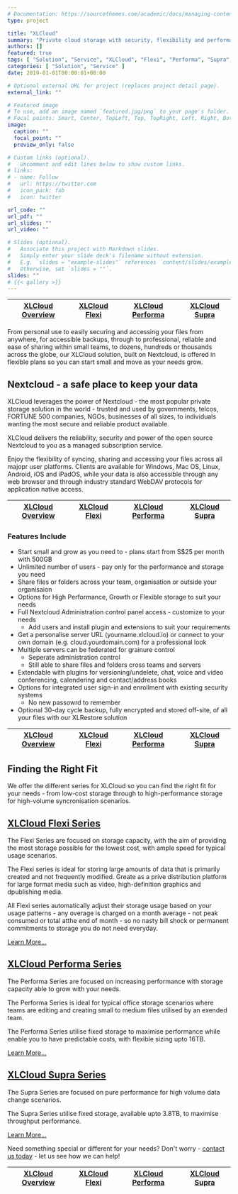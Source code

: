 ```yaml
---
# Documentation: https://sourcethemes.com/academic/docs/managing-content/
type: project

title: "XLCloud"
summary: "Private cloud storage with security, flexibility and performance"
authors: []
featured: true
tags: [ "Solution", "Service", "XLCloud", "Flexi", "Performa", "Supra", "Nextcloud" ]
categories: [ "Solution", "Service" ]
date: 2019-01-01T00:00:01+08:00

# Optional external URL for project (replaces project detail page).
external_link: ""

# Featured image
# To use, add an image named `featured.jpg/png` to your page's folder.
# Focal points: Smart, Center, TopLeft, Top, TopRight, Left, Right, BottomLeft, Bottom, BottomRight.
image:
  caption: ""
  focal_point: ""
  preview_only: false

# Custom links (optional).
#   Uncomment and edit lines below to show custom links.
# links:
# - name: Follow
#   url: https://twitter.com
#   icon_pack: fab
#   icon: twitter

url_code: ""
url_pdf: ""
url_slides: ""
url_video: ""

# Slides (optional).
#   Associate this project with Markdown slides.
#   Simply enter your slide deck's filename without extension.
#   E.g. `slides = "example-slides"` references `content/slides/example-slides.md`.
#   Otherwise, set `slides = ""`.
slides: ""
# {{< gallery >}}
---
```

| [XLCloud Overview](/solution/service/xlcloud/) | [XLCloud Flexi](/solution/service/xlcloud-flexi/) | [XLCloud Performa](/solution/service/xlcloud-perf/) | [XLCloud Supra](/solution/service/xlcloud-supra/) |
| ----- | ----- | ----- | ----- |

From personal use to easily securing and accessing your files from anywhere, for accessible backups, through to professional, reliable and ease of sharing within small teams, to dozens, hundreds or thousands across the globe, our XLCloud solution, built on Nextcloud, is offered in flexible plans so you can start small and move as your needs grow.

## Nextcloud - a safe place to keep your data

XLCloud leverages the power of Nextcloud - the most popular private storage solution in the world - trusted and used by governments, telcos, FORTUNE 500 companies, NGOs, businesses of all sizes, to individuals wanting the most secure and reliable product available.

XLCloud delivers the reliability, security and power of the open source Nextcloud to you as a managed subscription service.

Enjoy the flexibility of syncing, sharing and accessing your files across all majopr user platforms. Clients are available for Windows, Mac OS, Linux, Android, iOS and iPadOS, while your data is also accessible through any web browser and through industry standard WebDAV protocols for application native access.

| [XLCloud Overview](/solution/service/xlcloud/) | [XLCloud Flexi](/solution/service/xlcloud-flexi/) | [XLCloud Performa](/solution/service/xlcloud-perf/) | [XLCloud Supra](/solution/service/xlcloud-supra/) |
| ----- | ----- | ----- | ----- |

### Features Include

- Start small and grow as you need to - plans start from S$25 per month with 500GB
- Unlimited number of users - pay only for the performance and storage you need
- Share files or folders across your team, organisation or outside your organisaion
- Options for High Performance, Growth or Flexible storage to suit your needs
- Full Nextcloud Administration control panel access - customize to your needs
  - Add users and install plugin and extensions to suit your requirements
- Get a personalise server URL (yourname.xlcloud.io) or connect to your own domain (e.g. cloud.yourdomain.com) for a professional look
- Multiple servers can be federated for grainure control
  - Seperate administration control
  - Still able to share files and folders cross teams and servers
- Extendable with plugins for versioning/undelete, chat, voice and video conferencing, calendering and contact/address books
- Options for integrated user sign-in and enrollment with existing security systems 
  - No new passowrd to remember
- Optional 30-day cycle backup, fully encrypted and stored off-site, of all your files with our XLRestore solution

| [XLCloud Overview](/solution/service/xlcloud/) | [XLCloud Flexi](/solution/service/xlcloud-flexi/) | [XLCloud Performa](/solution/service/xlcloud-perf/) | [XLCloud Supra](/solution/service/xlcloud-supra/) |
| ----- | ----- | ----- | ----- |

## Finding the Right Fit

We offer the different series for XLCloud so you can find the right fit for your needs - from low-cost storage through to high-performance storage for high-volume syncronisation scenarios.

## [XLCloud Flexi Series](/solution/service/xlcloud-flexi/)

The Flexi Series are focused on storage capacity, with the aim of providing the most storage possible for the lowest cost, with ample speed for typical usage scenarios.

The Flexi series is ideal for storing large amounts of data that is primarily created and not frequently modified. Greate as a prive distribution platform for large format media such as video, high-definition graphics and dpublishing media.

All Flexi series automatically adjust their storage usage based on your usage patterns - any overage is charged on a month average - not peak consumed or total atthe end of month - so no nasty bill shock or permanent commitments to storage you do not need everyday.

[Learn More...](/solution/service/xlcloud-flexi/)

## [XLCloud Performa Series](/solution/service/xlcloud-perf/)

The Performa Series are focused on increasing performance with storage capacity able to grow with your needs.

The Performa Series is ideal for typical office storage scenarios where teams are editing and creating small to medium files utilised by an exended team.

The Performa Series utilise fixed storage to maximise performance while enable you to have predictable costs, with flexible sizing upto 16TB.

[Learn More...](/solution/service/xlcloud-perf/)

## [XLCloud Supra Series](/solution/service/xlcloud-supra/)

The Supra Series are focused on pure performance for high volume data change scenarios.

The Supra Series utilise fixed storage, available upto 3.8TB, to maximise throughput performance.

[Learn More...](/solution/service/xlcloud-supra/)

Need something special or different for your needs? Don't worry - [contact us today](#contact) - let us see how we can help!

| [XLCloud Overview](/solution/service/xlcloud/) | [XLCloud Flexi](/solution/service/xlcloud-flexi/) | [XLCloud Performa](/solution/service/xlcloud-perf/) | [XLCloud Supra](/solution/service/xlcloud-supra/) |
| ----- | ----- | ----- | ----- |
